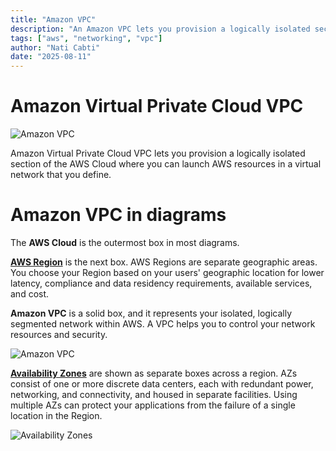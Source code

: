```yaml
---
title: "Amazon VPC"
description: "An Amazon VPC lets you provision a logically isolated section of the AWS Cloud where you can launch AWS resources in a virtual network that you define."
tags: ["aws", "networking", "vpc"]
author: "Nati Cabti"
date: "2025-08-11"
---
```


# Amazon Virtual Private Cloud VPC

<div class="aws__ImageCentered">
<img style={{ width: '96px', overflowX: 'auto' }} src="/img/aws/aws-logo-vpc.png" alt="Amazon VPC" />
</div>

Amazon Virtual Private Cloud VPC lets you provision a logically isolated section of the AWS Cloud where you can launch AWS resources in a virtual network that you define.

# Amazon VPC in diagrams

The **AWS Cloud** is the outermost box in most diagrams.

[**AWS Region**](../global-infrastructure/regions.md) is the next box. AWS Regions are separate geographic areas. You choose your Region based on your users' geographic location for lower latency, compliance and data residency requirements, available services, and cost.

**Amazon VPC** is a solid box, and it represents your isolated, logically segmented network within AWS. A VPC helps you to control your network resources and security.

<div class="aws__ImageCentered" >
<img style={{ background: '#f6f9fd', width: '500px', overflowX: 'auto' }} src="/img/aws/aws-networking-vpc-diagram.png" alt="Amazon VPC" />
</div>

[**Availability Zones**](../global-infrastructure/availability-zones.md) are shown as separate boxes across a region. AZs consist of one or more discrete data centers, each with redundant power, networking, and connectivity, and housed in separate facilities. Using multiple AZs can protect your applications from the failure of a single location in the Region.

<div class="aws__ImageCentered">
<img style={{ background: '#f6f9fd', width: '500px', overflowX: 'auto' }} src="/img/aws/aws-networking-subnet-diagram.png" alt="Availability Zones" />
</div>

